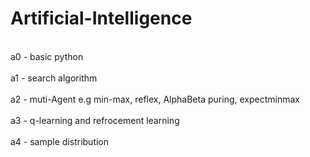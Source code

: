 # Artificial-Intelligence


<br>
a0 - basic python
</br><br>
a1 - search algorithm
</br><br>
a2 - muti-Agent e.g min-max, reflex, AlphaBeta puring, expectminmax
</br><br>
a3 - q-learning and refrocement learning
</br><br>
a4 - sample distribution</br>
